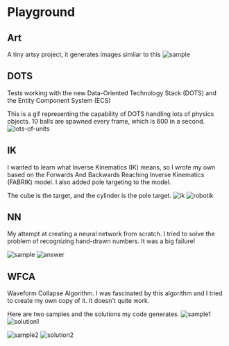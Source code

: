 # Playground


## Art
A tiny artsy project, it generates images similar to this
![sample](/GitHub-Material/art.png)

## DOTS
Tests working with the new Data-Oriented Technology Stack (DOTS) and the Entity Component System (ECS)

This is a gif representing the capability of DOTS handling lots of physics objects.
10 balls are spawned every frame, which is 600 in a second.
![lots-of-units](/GitHub-Material/dots.gif)

## IK
I wanted to learn what Inverse Kinematics (IK) means, so I wrote my own based on the Forwards And Backwards Reaching Inverse Kinematics (FABRIK) model.
I also added pole targeting to the model.

The cube is the target, and the cylinder is the pole target.
![ik](/GitHub-Material/ik.gif)
![robotik](/GitHub-Material/robot.png)

## NN
My attempt at creating a neural network from scratch. I tried to solve the problem of recognizing hand-drawn numbers.
It was a big failure!

![sample](/GitHub-Material/nn.png)
![answer](/GitHub-Material/nn2.png)

## WFCA
Waveform Collapse Algorithm.
I was fascinated by this algorithm and I tried to create my own copy of it. It doesn't quite work.

Here are two samples and the solutions my code generates.
![sample1](/GitHub-Material/start1.png)
![solution1](/GitHub-Material/wfca1.gif)

![sample2](/GitHub-Material/start2.png)
![solution2](/GitHub-Material/wfca2.gif)
